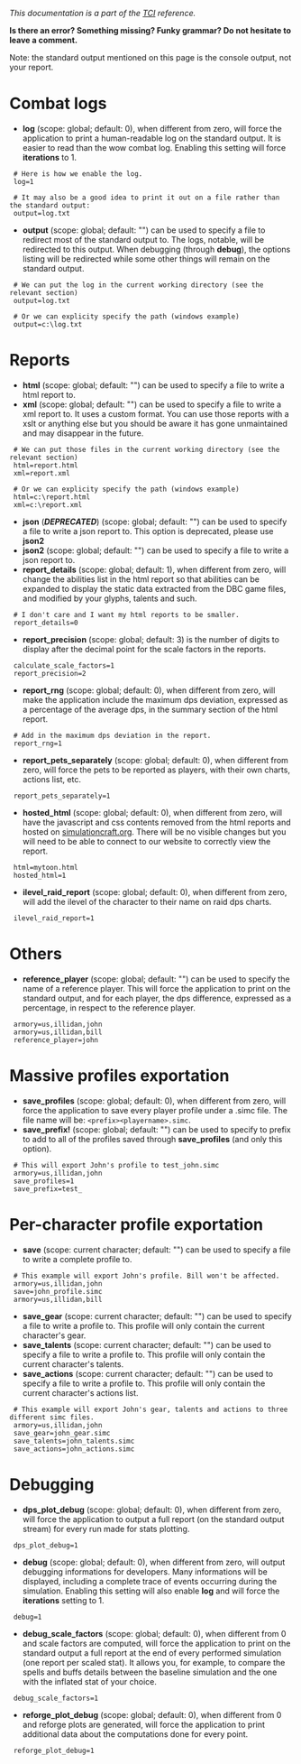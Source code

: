 _This documentation is a part of the [TCI](TextualConfigurationInterface) reference._

**Is there an error? Something missing? Funky grammar? Do not hesitate to leave a comment.**

Note: the standard output mentioned on this page is the console output, not your report.

# Combat logs
  * **log** (scope: global; default: 0), when different from zero, will force the application to print a human-readable log on the standard output. It is easier to read than the wow combat log. Enabling this setting will force **iterations** to 1.
```
 # Here is how we enable the log.
 log=1

 # It may also be a good idea to print it out on a file rather than the standard output:
 output=log.txt
```
  * **output** (scope: global; default: "") can be used to specify a file to redirect most of the standard output to. The logs, notable, will be redirected to this output. When debugging (through **debug**), the options listing will be redirected while some other things will remain on the standard output.
```
 # We can put the log in the current working directory (see the relevant section)
 output=log.txt

 # Or we can explicity specify the path (windows example)
 output=c:\log.txt
```

# Reports

  * **html** (scope: global; default: "") can be used to specify a file to write a html report to.
  * **xml** (scope: global; default: "") can be used to specify a file to write a xml report to. It uses a custom format. You can use those reports with a xslt or anything else but you should be aware it has gone unmaintained and may disappear in the future.
```
 # We can put those files in the current working directory (see the relevant section)
 html=report.html
 xml=report.xml

 # Or we can explicity specify the path (windows example)
 html=c:\report.html
 xml=c:\report.xml
```
  * **json** (***DEPRECATED***) (scope: global; default: "") can be used to specify a file to write a json report to. This option is deprecated, please use **json2**
  * **json2** (scope: global; default: "") can be used to specify a file to write a json report to.
  * **report\_details** (scope: global; default: 1), when different from zero, will change the abilities list in the html report so that abilities can be expanded to display the static data extracted from the DBC game files, and modified by your glyphs, talents and such.
```
 # I don't care and I want my html reports to be smaller.
 report_details=0
```
  * **report\_precision** (scope: global; default: 3) is the number of digits to display after the decimal point for the scale factors in the reports.
```
 calculate_scale_factors=1
 report_precision=2
```
  * **report\_rng** (scope: global; default: 0), when different from zero, will make the application include the maximum dps deviation, expressed as a percentage of the average dps, in the summary section of the html report.
```
 # Add in the maximum dps deviation in the report.
 report_rng=1
```
  * **report\_pets\_separately** (scope: global; default: 0), when different from zero, will force the pets to be reported as players, with their own charts, actions list, etc.
```
 report_pets_separately=1
```
  * **hosted\_html** (scope: global; default: 0), when different from zero, will have the javascript and css contents removed from the html reports and hosted on [simulationcraft.org](http://www.simulationcraft.org). There will be no visible changes but you will need to be able to connect to our website to correctly view the report.
```
 html=mytoon.html
 hosted_html=1
```
  * **ilevel\_raid\_report** (scope: global; default: 0), when different from zero, will add the ilevel of the character to their name on raid dps charts.
```
 ilevel_raid_report=1
```

# Others
  * **reference\_player** (scope: global; default: "") can be used to specify the name of a reference player. This will force the application to print on the standard output, and for each player, the dps difference, expressed as a percentage, in respect to the reference player.
```
 armory=us,illidan,john
 armory=us,illidan,bill
 reference_player=john
```

# Massive profiles exportation
  * **save\_profiles** (scope: global; default: 0), when different from zero, will force the application to save every player profile under a .simc file. The file name will be: `<prefix><playername>.simc`.
  * **save\_prefix!** (scope: global; default: "") can be used to specify to prefix to add to all of the profiles saved through **save\_profiles** (and only this option).
```
 # This will export John's profile to test_john.simc
 armory=us,illidan,john
 save_profiles=1
 save_prefix=test_
```

# Per-character profile exportation
  * **save** (scope: current character; default: "") can be used to specify a file to write a complete profile to.
```
 # This example will export John's profile. Bill won't be affected.
 armory=us,illidan,john
 save=john_profile.simc
 armory=us,illidan,bill
```
  * **save\_gear** (scope: current character; default: "") can be used to specify a file to write a profile to. This profile will only contain the current character's gear.
  * **save\_talents** (scope: current character; default: "") can be used to specify a file to write a profile to. This profile will only contain the current character's talents.
  * **save\_actions** (scope: current character; default: "") can be used to specify a file to write a profile to. This profile will only contain the current character's actions list.
```
 # This example will export John's gear, talents and actions to three different simc files.
 armory=us,illidan,john
 save_gear=john_gear.simc
 save_talents=john_talents.simc
 save_actions=john_actions.simc
```

# Debugging

  * **dps\_plot\_debug** (scope: global; default: 0), when different from zero, will force the application to output a full report (on the standard output stream) for every run made for stats plotting.
```
 dps_plot_debug=1
```
  * **debug** (scope: global; default: 0), when different from zero, will output debugging informations for developers. Many informations will be displayed, including a complete trace of events occurring during the simulation. Enabling this setting will also enable **log** and will force the **iterations** setting to 1.
```
 debug=1
```
  * **debug\_scale\_factors** (scope: global; default: 0), when different from 0 and scale factors are computed, will force the application to print on the standard output a full report at the end of every performed simulation (one report per scaled stat). It allows you, for example, to compare the spells and buffs details between the baseline simulation and the one with the inflated stat of your choice.
```
 debug_scale_factors=1
```
  * **reforge\_plot\_debug** (scope: global; default: 0), when different from 0 and reforge plots are generated, will force the application to print additional data about the computations done for every point.
```
 reforge_plot_debug=1
```